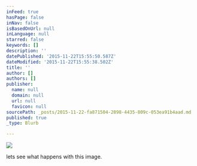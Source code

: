 ```yaml
---
inFeed: true
hasPage: false
inNav: false
isBasedOnUrl: null
inLanguage: null
starred: false
keywords: []
description: ''
datePublished: '2015-11-22T15:55:50.587Z'
dateModified: '2015-11-22T15:55:38.502Z'
title: ''
author: []
authors: []
publisher:
  name: null
  domain: null
  url: null
  favicon: null
sourcePath: _posts/2015-11-22-fa871504-2898-4435-809c-053ea91b4aad.md
published: true
_type: Blurb

---
```

![](https://the-grid-user-content.s3-us-west-2.amazonaws.com/c03bb488-dab5-42cc-a191-7f6e152b819d.jpg)

lets see what happens with this image.